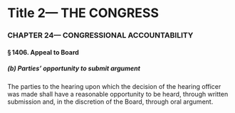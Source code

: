 
# Title 2— THE CONGRESS
### CHAPTER 24— CONGRESSIONAL ACCOUNTABILITY
#### § 1406. Appeal to Board
##### (b) Parties’ opportunity to submit argument

The parties to the hearing upon which the decision of the hearing officer was made shall have a reasonable opportunity to be heard, through written submission and, in the discretion of the Board, through oral argument.
